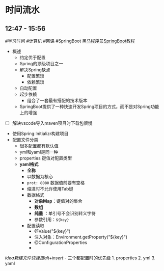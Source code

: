 # 时间流水
## 12:47 - 15:56
#学习时间 #计算机 #网课 #SpringBoot
[黑马程序员SpringBoot教程](https://www.bilibili.com/video/BV1Lq4y1J77x/)
- 概述
	- 约定优于配置
	- Spring的顶级项目之一
	- 解决Spring缺点
		- 配置繁琐
		- 依赖繁琐
	- 自动配置
	- 起步依赖
		- 组合了一套最有搭配的技术版本
	- SpringBoot提供了一种快速开发Spring项目的方式，而不是对Spring功能上的增强
- [ ] 解决vscode导入maven项目时下载包很慢
- 使用Spring Initializr构建项目
- 配置文件分类
	- 很多配置都有默认值
	- yml和yaml是同一种
	- properties 键值对配置类型
	- **yaml格式**
		- **全称**
		- 以数据为核心
		- `prot: 8080` 数据值前要有空格
		- 缩进时不允许使用Tab键
		- 数据格式
			- **对象Map**：键值对的集合
			- **数组**
			- **纯量** ：单引号不会识别转义字符
			- 参数引用：`${key}`
		- 配置读取
			- @Value("${key}")
			- 注入对象：Environment.getProperty("${key}")
			- @ConfigurationProperties
			- 
*idea新建文件快捷键alt+insert*
	- 三个都配置时的优先级
		1. properties 
		2. yml
		3. yaml